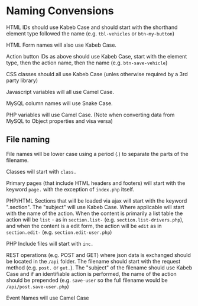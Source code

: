 # Naming Convensions

HTML IDs should use Kabeb Case and should start with the shorthand element type followed the name (e.g. `tbl-vehicles` or `btn-my-button`)

HTML Form names will also use Kabeb Case.

Action button IDs as above should use Kabeb Case, start with the element type, then the action name, then the name (e.g. `btn-save-vehicle`)

CSS classes should all use Kabeb Case (unles otherwise required by a 3rd party library)

Javascript variables will all use Camel Case.

MySQL column names will use Snake Case.

PHP variables will use Camel Case. (Note when converting data from MySQL to Object properties and visa versa)

## File naming

File names will be lower case using a period (.) to separate the parts of the filename.

Classes will start with `class.`

Primary pages (that include HTML headers and footers) will start with the keyword `page.` with the exception of `index.php` itself.

PHP/HTML Sections that will be loaded via ajax will start with the keyword ".section". The "subject" will use Kabeb Case. Where applicable will start with the name of the action. When the content is primarily a list table the action will be `list` - as in `section.list-` (e.g. `section.list-drivers.php`), and when the content is a edit form, the action will be `edit` as in `section.edit-` (e.g. `section.edit-user.php`)

PHP Include files will start with `inc.`

REST operations (e.g. POST and GET) where json data is exchanged should be located in the `/api` folder. The filename should start with the request method (e.g. `post.` or `get.`). The "subject" of the filename should use Kabeb Case and if an identifiable action is performed, the name of the action should be prepended (e.g. `save-user` so the full filename would be `/api/post.save-user.php`)

Event Names will use Camel Case